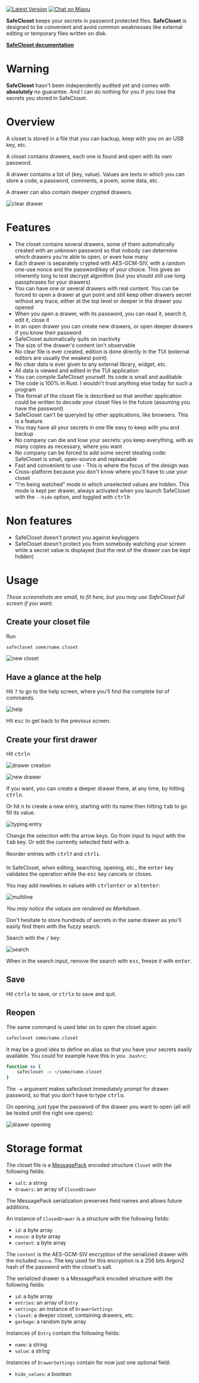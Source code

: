 [![Latest Version][s1]][l1] [![Chat on Miaou][s2]][l2]

[s1]: https://img.shields.io/crates/v/safecloset.svg
[l1]: https://crates.io/crates/safecloset

[s2]: https://miaou.dystroy.org/static/shields/room.svg
[l2]: https://miaou.dystroy.org/3768?rust

**SafeCloset** keeps your secrets in password protected files.
**SafeCloset** is designed to be convenient and avoid common weaknesses like external editing or temporary files written on disk.


**[SafeCloset documentation](https://dystroy.org/safecloset)**

# Warning

**SafeCloset** hasn't been independently audited yet and comes with **absolutely** no guarantee.
And I can do nothing for you if you lose the secrets you stored in SafeCloset.

# Overview

A closet is stored in a file that you can backup, keep with you on an USB key, etc.

A closet contains drawers, each one is found and open with its own password.

A drawer contains a list of (key, value). Values are texts in which you can store a code, a password, comments, a poem, some data, etc.

A drawer can also contain deeper crypted drawers.

![clear drawer](doc/clear-drawer.png)

# Features

* The closet contains several drawers, some of them automatically created with an unknown password so that nobody can determine which drawers you're able to open, or even how many
* Each drawer is separately crypted with AES-GCM-SIV, with a random one-use nonce and the password/key of your choice. This gives an inherently long to test decrypt algorithm (but you should still use long passphrases for your drawers)
* You can have one or several drawers with real content. You can be forced to open a drawer at gun point and still keep other drawers secret without any trace, either at the top level or deeper in the drawer you opened
* When you open a drawer, with its password, you can read it, search it, edit it, close it
* In an open drawer you can create new drawers, or open deeper drawers if you know their password
* SafeCloset automatically quits on inactivity
* The size of the drawer's content isn't observable
* No clear file is ever created, edition is done directly in the TUI (external editors are usually the weakest point)
* No clear data is ever given to any external library, widget, etc.
* All data is viewed and edited in the TUI application
* You can compile SafeCloset yourself. Its code is small and auditable
* The code is 100% in Rust. I wouldn't trust anything else today for such a program
* The format of the closet file is described so that another application could be written to decode your closet files in the future (assuming you have the password)
* SafeCloset can't be queryied by other applications, like browsers. This is a feature.
* You may have all your secrets in one file easy to keep with you and backup
* No company can die and lose your secrets: you keep everything, with as many copies as necessary, where you want
* No company can be forced to add some secret stealing code: SafeCloset is small, open-source and repleacable
* Fast and convenient to use - This is where the focus of the design was
* Cross-platform because you don't know where you'll have to use your closet
* "I'm being watched" mode in which unselected values are hidden. This mode is kept per drawer, always activated when you launch SafeCloset with the `--hide` option, and toggled with <kbd>ctrl</kbd><kbd>h</kbd>

# Non features

* SafeCloset doesn't protect you against keyloggers
* SafeCloset doesn't protect you from somebody watching your screen while a secret value is displayed (but the rest of the drawer can be kept hidden)

# Usage

*Those screenshots are small, to fit here, but you may use SafeCloset full screen if you want.*

## Create your closet file

Run

```bash
safecloset some/name.closet
```

![new closet](doc/new-closet.png)

## Have a glance at the help

Hit <kbd>?</kbd> to go to the help screen, where you'll find the complete list of commands.

![help](doc/help.png)

Hit <kbd>esc</kbd> to get back to the previous screen.

## Create your first drawer

Hit <kbd>ctrl</kbd><kbd>n</kbd>

![drawer creation](doc/drawer-creation.png)

![new drawer](doc/new-drawer.png)

If you want, you can create a deeper drawer there, at any time, by hitting <kbd>ctrl</kbd><kbd>n</kbd>.

Or hit <kbd>n</kbd> to create a new entry, starting with its name then hitting <kbd>tab</kbd> to go fill its value.

![typing entry](doc/typing-entry.png)

Change the selection with the arrow keys.
Go from input to input with the <kbd>tab</kbd> key. Or edit the currently selected field with <kbd>a</kbd>.

Reorder entries with <kbd>ctrl</kbd><kbd>🠕</kbd> and <kbd>ctrl</kbd><kbd>🠗</kbd>.

In SafeCloset, when editing, searching, opening, etc., the <kbd>enter</kbd> key validates the operation while the <kbd>esc</kbd> key cancels or closes.

You may add newlines in values with <kbd>ctrl</kbd><kbd>enter</kbd> or <kbd>alt</kbd><kbd>enter</kbd>:

![multiline](doc/multiline.png)

*You may notice the values are rendered as Markdown.*

Don't hesitate to store hundreds of secrets in the same drawer as you'll easily find them with the fuzzy search.

Search with the <kbd>/</kbd> key:

![search](doc/search.png)

When in the search input, remove the search with <kbd>esc</kbd>, freeze it with <kbd>enter</kbd>.

## Save

Hit <kbd>ctrl</kbd><kbd>s</kbd> to save, or <kbd>ctrl</kbd><kbd>x</kbd> to save and quit.

## Reopen

The same command is used later on to open the closet again:

```bash
safecloset some/name.closet
```

It may be a good idea to define an alias so that you have your secrets easily available.
You could for example have this in you `.bashrc`:

```bash
function xx {
	safecloset -o ~/some/name.closet
}
```

The `-o` argument makes safecloset immediately prompt for drawer password, so that you don't have to type <kbd>ctrl</kbd><kbd>o</kbd>.

On opening, just type the password of the drawer you want to open (all will be tested until the right one opens):

![drawer opening](doc/drawer-opening.png)

# Storage format

The closet file is a [MessagePack](https://msgpack.org/index.html) encoded structure `Closet` with the following fields:

* `salt`: a string
* `drawers`: an array of `ClosedDrawer`

The MessagePack serialization preserves field names and allows future additions.

An instance of `ClosedDrawer` is a structure with the following fields:

* `id`: a byte array
* `nonce`: a byte array
* `content`: a byte array

The `content` is the AES-GCM-SIV encryption of the serializied drawer with the included `nonce`.
The key used for this encryption is a 256 bits Argon2 hash of the password with the closet's salt.

The serialized drawer is a MessagePack encoded structure with the following fields:

* `id`: a byte array
* `entries`: an array of `Entry`
* `settings`: an instance of `DrawerSettings`
* `closet`: a deeper closet, containing drawers, etc.
* `garbage`: a random byte array

Instances of `Entry` contain the following fields:

* `name`: a string
* `value`: a string

Instances of `DrawerSettings` contain for now just one optional field:

* `hide_values`: a boolean
